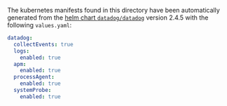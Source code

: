 The kubernetes manifests found in this directory have been automatically generated
from the [helm chart `datadog/datadog`](https://github.com/DataDog/helm-charts/tree/master/charts/datadog)
version 2.4.5 with the following `values.yaml`:

```yaml
datadog:
  collectEvents: true
  logs:
    enabled: true
  apm:
    enabled: true
  processAgent:
    enabled: true
  systemProbe:
    enabled: true
```
